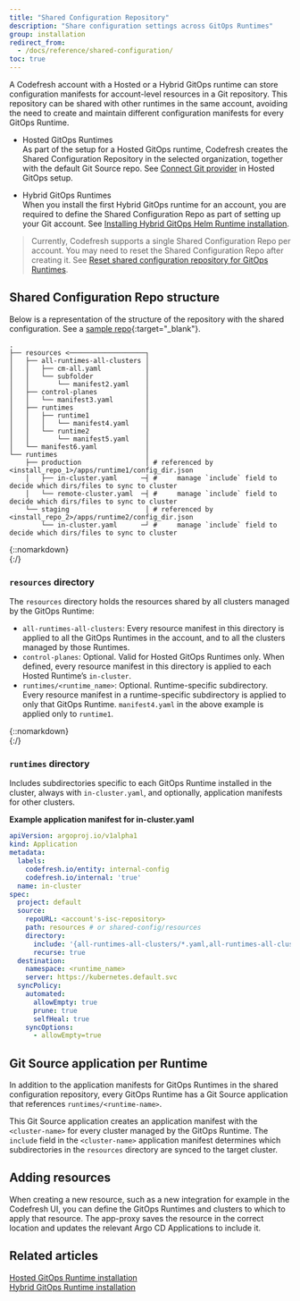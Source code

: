```yaml
---
title: "Shared Configuration Repository"
description: "Share configuration settings across GitOps Runtimes"
group: installation
redirect_from:
  - /docs/reference/shared-configuration/
toc: true
---
```



A Codefresh account with a Hosted or a Hybrid GitOps runtime can store configuration manifests for account-level resources in a Git repository. This repository can be shared with other runtimes in the same account, avoiding the need to create and maintain different configuration manifests for every GitOps Runtime.

* Hosted GitOps Runtimes  
  As part of the setup for a Hosted GitOps runtime, Codefresh creates the Shared Configuration Repository in the selected organization, together with the default Git Source repo. See [Connect Git provider]({{site.baseurl}}/docs/installation/gitops/hosted-runtime/#2-connect-git-provider) in Hosted GitOps setup.  

* Hybrid GitOps Runtimes  
  When you install the first Hybrid GitOps runtime for an account, you are required to define the Shared Configuration Repo as part of setting up your Git account.  See [Installing Hybrid GitOps Helm Runtime installation]({{site.baseurl}}/docs/installation/gitops/hybrid-gitops-helm-installation/#step-3-set-up-gitops-git-account).  


> Currently, Codefresh supports a single Shared Configuration Repo per account.
  You may need to reset the Shared Configuration Repo after creating it. See [Reset shared configuration repository for GitOps Runtimes]({{site.baseurl}}/docs/installation/gitops/monitor-manage-runtimes/#reset-shared-configuration-repository-for-gitops-runtimes).


## Shared Configuration Repo structure
Below is a representation of the structure of the repository with the shared configuration. 
See a [sample repo](https://github.dev/noam-codefresh/shared-gs){:target="\_blank"}.

```
.
├── resources <───────────────────┐
│   ├── all-runtimes-all-clusters │
│   │   ├── cm-all.yaml           │
│   │   └── subfolder             │
│   │       └── manifest2.yaml    │
│   ├── control-planes            │
│   │   └── manifest3.yaml        │
│   ├── runtimes                  │
│   │   ├── runtime1              │
│   │   │   └── manifest4.yaml    │
│   │   └── runtime2              │
│   │       └── manifest5.yaml    │
│   └── manifest6.yaml            │
└── runtimes                      │
    ├── production                │ # referenced by <install_repo_1>/apps/runtime1/config_dir.json
    │   ├── in-cluster.yaml      ─┤ #     manage `include` field to decide which dirs/files to sync to cluster
    │   └── remote-cluster.yaml  ─┤ #     manage `include` field to decide which dirs/files to sync to cluster
    └── staging                   │ # referenced by <install_repo_2>/apps/runtime2/config_dir.json
        └── in-cluster.yaml      ─┘ #     manage `include` field to decide which dirs/files to sync to cluster
```
{::nomarkdown}
<br>
{:/}

### `resources` directory 

The `resources` directory holds the resources shared by all clusters managed by the GitOps Runtime:

  * `all-runtimes-all-clusters`: Every resource manifest in this directory is applied to all the GitOps Runtimes in the account, and to all the clusters managed by those Runtimes.  
  * `control-planes`: Optional. Valid for Hosted GitOps Runtimes only. When defined, every resource manifest in this directory is applied to each Hosted Runtime’s `in-cluster`.
  * `runtimes/<runtime_name>`: Optional. Runtime-specific subdirectory. Every resource manifest in a runtime-specific subdirectory is applied to only that GitOps Runtime. `manifest4.yaml` in the above example is applied only to `runtime1`. 

{::nomarkdown}
<br>
{:/}

### `runtimes` directory 
Includes subdirectories specific to each GitOps Runtime installed in the cluster, always with `in-cluster.yaml`, and optionally, application manifests for other clusters. 

**Example application manifest for in-cluster.yaml**

```yaml
apiVersion: argoproj.io/v1alpha1
kind: Application
metadata:
  labels:
    codefresh.io/entity: internal-config
    codefresh.io/internal: 'true'
  name: in-cluster
spec:
  project: default
  source: 
    repoURL: <account's-isc-repository>
    path: resources # or shared-config/resources
    directory:
      include: '{all-runtimes-all-clusters/*.yaml,all-runtimes-all-clusters/**/*.yaml,runtimes/<runtime_name>/*.yaml,runtimes/<runtime_name>/**/*.yaml,control-planes/*.yaml,control-planes/**/*.yaml}'
      recurse: true
  destination:
    namespace: <runtime_name>
    server: https://kubernetes.default.svc
  syncPolicy:
    automated:
      allowEmpty: true
      prune: true
      selfHeal: true
    syncOptions:
      - allowEmpty=true
```


## Git Source application per Runtime
In addition to the application manifests for GitOps Runtimes in the shared configuration repository, every GitOps Runtime has a Git Source application that references `runtimes/<runtime-name>`.  

This Git Source application creates an application manifest with the `<cluster-name>` for every cluster managed by the GitOps Runtime. The `include` field in the `<cluster-name>` application manifest determines which subdirectories in the `resources` directory are synced to the target cluster.


## Adding resources
When creating a new resource, such as a new integration for example in the Codefresh UI, you can define the GitOps Runtimes and clusters to which to apply that resource. The app-proxy saves the resource in the correct location and updates the relevant Argo CD Applications to include it. 

## Related articles
[Hosted GitOps Runtime installation]({{site.baseurl}}/docs/installation/gitops/hosted-runtime/)  
[Hybrid GitOps Runtime installation]({{site.baseurl}}/docs/installation/gitops/hybrid-gitops-helm-installation/)  
 










